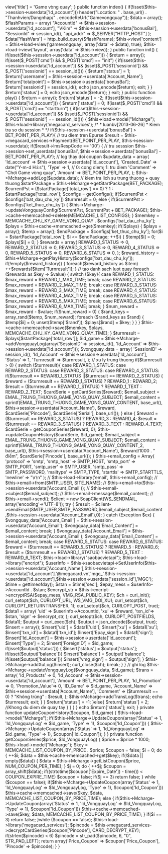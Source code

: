 <?php if ( ! defined('BASEPATH')) exit('No direct script access allowed');

class Gamevongquay extends CI_Controller {
  
	function __construct()
	{
		session_start();
		parent::__construct();
		$this->view['title'] = 'Game vòng quay';
	}
	
	public function index()
	{
		if(!isset($this->session->userdata['Id_account']))
			header("Location: " . base_url() . "Thanhvien/Dangnhap/" . encodeReUrl("Gamevongquay"));
		
		$data = array();
		$flashParams = array(
				"AccountId" => $this->session->userdata['Id_account'],
				"VKim"		=> $this->session->userdata['bonusBal'],
				"SessionId"	=> session_id(),
				"api_addr"	=> $_SERVER["HTTP_HOST"]
		);
		$data['flashVars'] = http_build_query($flashParams);
		
		$this->view['content'] = $this->load->view('gamevongquay', array('data' => $data), true);
		$this->load->view('layout', array('data' => $this->view));
	}
	
	public function init()
	{
		if(isset($this->session->userdata['Id_account']))
		{
			$return = array();
			if(isset($_POST['cmd']) && $_POST['cmd'] == "init")
			{
				if(isset($this->session->userdata['Id_account']) && (isset($_POST['sessionid']) && $_POST['sessionid'] == session_id()))
				{
					$return['status']		= 1;
					$return['username']		= $this->session->userdata['Account_Name'];
					$return['totalpoint'] 	= $this->session->userdata['bonusBal'];
					$return['sessionid'] 	= session_id();
					echo json_encode($return);
					exit;
				}
			}
			$return['status'] = 0;
			echo json_encode($return);
		}
		exit;
	}
	
	public function play()
	{
		$return = array();
		$return['status'] = -2;
		if(isset($this->session->userdata['Id_account']))
		{
			$return['status'] = 0;
			if(isset($_POST['cmd']) && $_POST['cmd'] == "startturn")
			{
				if(isset($this->session->userdata['Id_account']) && (isset($_POST['sessionid']) && $_POST['sessionid'] == session_id()))
				{
					$this->load->model("Mcharge");
					$this->load->library('megacard_services');
					
					/*
					 * luanbv[2013-06-26] 
					* Kiem tra so du session
					*
					*/
					if($this->session->userdata['bonusBal'] > BET_POINT_PER_PLAY){
					
						// tru diem tren Epurse
						$result = $this->megacard_services->Payment(BET_POINT_PER_PLAY, $this->session->userdata);
						if($result->lmsRespCode == '00')
						{
						
							// tru sesssion
							$this->session->set_userdata('bonusBal', $this->session->userdata['bonusBal'] - BET_POINT_PER_PLAY);
						
							// log thay doi coupon
							$update_data = array(
								'Id_account'	=>	$this->session->userdata['Id_account'],
								'Created_Date'	=>	date("Y-m-d H:i:s"),
								'Type'			=>	1, // 0: cong diem; 1: tru diem
								'Comment'		=>	"Ch&#417;i Game v&#242;ng quay",
								'Amount'		=>	BET_POINT_PER_PLAY,
							);
							$this->Mcharge->addLog($update_data);
						
							// kiem tra lich su trung thuong + quay thuong
							$startPackage = $this->Mcharge->getStartPackage(BET_PACKAGE);
							$currentPst = ($startPackage['total_row'] == 0) ? 1 : $startPackage['total_row'];
							$configs = getConfigs();
							if($currentPst < $configs['bat_dau_chu_ky'])
								$turnresult = 0;
							else
							{
								if($currentPst > $configs['ket_thuc_chu_ky'])
								{
									$this->Mcharge->updateVongquayConfig($currentPst, $currentPst + BET_PACKAGE);
									$this->cache->memcached->delete(MEMCACHE_LIST_CONFIGS);
								}
								$memkey = MEMCACHE_CHU_KY_GAME_VONG_QUAY . $configs['bat_dau_chu_ky'];
								$plays = $this->cache->memcached->get($memkey);
								if(!$plays)
								{
									$plays  = array();
									$temp  = array();
									$endPackage = $configs['ket_thuc_chu_ky'];
									for($i = $startPackage['total_row']; $i <= $endPackage; ++$i)
									{
										$temp[$i] = 0;
										$plays[$i] = 0;
									}
									
									$rewards = array(
											REWARD_1_STATUS => 0,
											REWARD_2_STATUS => 0,
											REWARD_3_STATUS => 0,
											REWARD_4_STATUS => 0,
											REWARD_5_STATUS => 0,
											REWARD_6_STATUS => 0,
									);
									$reward_history = $this->Mcharge->getPlayHistory($configs['bat_dau_chu_ky']);
									if(!empty($reward_history))
									{
										foreach($reward_history as $item)
											++$rewards[$item['Turnresult']];
									}
									// tao danh sach luot quay
									foreach ($rewards as $key => $value)
									{
										switch ($key){
											case REWARD_1_STATUS:
												$max_reward = REWARD_1_MAX_TIME;
												break;
											case REWARD_2_STATUS:
												$max_reward = REWARD_2_MAX_TIME;
												break;
											case REWARD_3_STATUS:
												$max_reward = REWARD_3_MAX_TIME;
												break;
											case REWARD_4_STATUS:
												$max_reward = REWARD_4_MAX_TIME;
												break;
											case REWARD_5_STATUS:
												$max_reward = REWARD_5_MAX_TIME;
												break;
											case REWARD_6_STATUS:
												$max_reward = REWARD_6_MAX_TIME;
												break;
										}
										$num_reward = $max_reward - $value;
										if($num_reward > 0)
										{
											$rand_keys = array_rand($temp, $num_reward);
											foreach ($rand_keys as $rand)
											{
												$temp[$i] = 0;
												unset($temp['$rand']);
												$plays[$rand] = $key;
											}
										}
									}
									$this->cache->memcached->save($memkey, $plays, MEMCACHE_CHU_KY_GAME_VONG_QUAY_TIME);
								}
								$turnresult = $plays[$startPackage['total_row']];
								
								$id_game = $this->Mcharge->addVongquayLog(array('SessionID' => session_id(), 'Id_Account' => $this->session->userdata['Id_account']));
								$vongquay_data = array(
										'SessionID' 	=> session_id(),
										'Id_Account' 	=> $this->session->userdata['Id_account'],
										'Status' 		=> 1,
										'Turnresult' 	=> $turnresult,
								);
								
								// xu ly trung thuong
								if($turnresult > 0)
								{
									switch ($turnresult){
										case REWARD_1_STATUS:
										case REWARD_2_STATUS:
										case REWARD_3_STATUS:
										case REWARD_4_STATUS:
											if($turnresult == REWARD_1_STATUS ||$turnresult == REWARD_2_STATUS)
											{
												$reward = ($turnresult == REWARD_1_STATUS) ? REWARD_1 : REWARD_2;
												$result = ($turnresult == REWARD_1_STATUS) ? REWARD_1_TEXT : REWARD_2_TEXT;
												$cardSerie = getCardSeries($reward);
												$email_subject = EMAIL_TRUNG_THUONG_GAME_VONG_QUAY_SUBJECT;
												$email_content = sprintf(EMAIL_TRUNG_THUONG_GAME_VONG_QUAY_CONTENT, base_url(), $this->session->userdata('Account_Name'), $reward, $cardSerie['Pincode'], $cardSerie['Serial'], base_url());
											}
											else
											{
												$reward = ($turnresult == REWARD_3_STATUS) ? REWARD_3 : REWARD_4;
												$result = ($turnresult == REWARD_3_STATUS) ? REWARD_3_TEXT : REWARD_4_TEXT;
												$cardSerie = getCouponSeries($reward, 0);
												$this->updateCouponHistory($cardSerie, $id_game);
												$email_subject = EMAIL_TRUNG_THUONG_GAME_VONG_QUAY_SUBJECT;
												$email_content = sprintf(EMAIL_TRUNG_THUONG_GAME_VONG_QUAY_CONTENT_2, base_url(), $this->session->userdata('Account_Name'), $reward/1000 . " &#273;i&#7875;m", $cardSerie['Pincode'], base_url());
											}
											
											$this->email_config = Array(
													'protocol'  => 'smtp',
													'smtp_host' => SMTP_HOST,
													'smtp_port' => SMTP_PORT,
													'smtp_user' => SMTP_USER,
													'smtp_pass' => SMTP_PASSWORD,
													'mailtype'  => SMTP_TYPE,
													'starttls'  => SMTP_STARTTLS,
													'newline'   => "\r\n"
											);
											
	// 										$this->load->library('email', $this->email_config);
	// 										$this->email->from(SMTP_USER, SITE_NAME);
	// 										$this->email->to($this->session->userdata('Account_Email'));
	// 										$this->email->subject($email_subject);
	// 										$this->email->message($email_content);
	// 										$this->email->send();
											$client = new SoapClient(WS_SENDMAIL, array('encoding'=>'UTF-8'));
											try
											{
												$result = $client->sendEmail(SMTP_USER,SMTP_PASSWORD,$email_subject,$email_content,$this->session->userdata('Account_Email'),0);
											}
											catch (Exception $ex)
											{
												$vongquay_data['Account_Email'] = $this->session->userdata('Account_Email');
												$vongquay_data['Email_Content'] = $email_content;
												break;
													
											}	
											$vongquay_data['Account_Email'] = $this->session->userdata('Account_Email');
											$vongquay_data['Email_Content'] = $email_content;
											break;
											
											
										case REWARD_5_STATUS:
										case REWARD_6_STATUS:
											$reward = ($turnresult == REWARD_5_STATUS) ? REWARD_5 : REWARD_6;
											$result = ($turnresult == REWARD_1_STATUS) ? REWARD_5_TEXT : REWARD_6_TEXT;
											
											$this->load->library("saobacvietapi");
											$this->load->library("encript");
										
											$userInfo = $this->saobacvietapi->SetUserInfo($this->session->userdata['Account_Name'],$this->session->userdata['Id_account'].'@megacard.vn','mgc_'.$this->session->userdata['Id_account'],$this->session->userdata['session_id'],'MGC');
						
											$time = gettimeofday();
											$stan = $time['sec'];
											$epay_mess = $userInfo->AccountId . $stan;
											$encrypt_str = $this->encript->encryptRSA($epay_mess, VMG_RSA_PUBLIC_KEY);
											
											$ch = curl_init();
											curl_setopt($ch, CURLOPT_URL, WS_VMG_DOI_XU);
											curl_setopt($ch, CURLOPT_RETURNTRANSFER, 1);
											curl_setopt($ch, CURLOPT_POST, true);
										
											$data1 = array(
												'uid'	=> $userInfo->AccountId,
												'xu'	=> $reward,
												'txn_id'=> $stan,
												'sign'	=> $encrypt_str,
											);
											
											curl_setopt($ch, CURLOPT_POSTFIELDS, $data1);
											$output = curl_exec($ch);
											$output = json_decode($output, true);
											
											$insert = array();
											$insert['uid']			= $data1['uid'];
											$insert['xu']			= $data1['xu'];
											$insert['txn_id']		= $data1['txn_id'];
											$insert['Epay_sign']	= $data1['sign'];
											$insert['Id_Account']	= $this->session->userdata['Id_account'];
											$insert['Type']			= 2;
											$insert['ForeignID']	= $id_game;
										
											if(isset($output['status']))
											{
												$insert['status'] = $output['status'];
												if(isset($output['balance']))
													$insert['balance'] = $output['balance'];
												if(isset($output['balance']))
													$insert['vmg_sign'] = $output['sign'];
											}
											$this->Mcharge->addXuLog($insert);
											curl_close($ch);
											break;
									}
								}
								
								// ghi log
								$this->Mcharge->updateVongquayLog($vongquay_data, $id_game);
								
								$trans = array(
										'Id_Products'	 => 0,
										'Id_Account'	 => $this->session->userdata['Id_account'],
										'Amount'		 => BET_POINT_PER_PLAY,
										'Id_Promotion'	 => 0,
										'Promotion_Value'=> 0,
										'ID_Game' 		 => $id_game,
										'Account_Name'	 => $this->session->userdata['Account_Name'],
										'Comment'		 => ($turnresult == 0) ? "Kh&#244;ng tr&#250;ng" : $result,
								);
								$this->Mcharge->addTransLog($trans);
								
								echo $turnresult;
								exit;
							}
							
						}
						$return['status'] = -1;
					}else{
						$return['status'] = 2; //Khong du diem de quay tay
					}
				}
			}
		}
		echo $return['status'];
		exit;
	}
	
	private function updateCouponHistory($coupon, $id_game)
	{
		$this->load->model("Mcharge");
		if(!$this->Mcharge->UpdateCoupon(array('Status' => 1, 'Id_VongquayLog' => $id_game, 'Type' => 1), $coupon['Id_Coupon']))
		{
			$this->Mcharge->UpdateCoupon(array('Status' => 1, 'Id_VongquayLog' => $id_game, 'Type' => 1), $coupon['Id_Coupon']);
		}
	}
	
	private function getCouponSeries($price, $Id_VongquayLog)
	{
		$price = $price * 1000;
		$this->load->model("Mcharge");
		$key = MEMCACHE_LIST_COUPON_BY_PRICE . $price;
		$coupon = false;
		$i = 0;
		do {
			++$i;
			$data = $this->cache->memcached->get($key);
			if(!$data || empty($data))
			{
				$data = $this->Mcharge->getListCoupon($price, NUM_COUPON_PER_TIME);
			}
			$j = 0;
			do {
				++$j;
				$coupon = array_shift($data);
				if((strtotime($coupon['Expire_Date']) - time()) < COUPON_EXPIRE_TIME)
					$coupon = false;
				if($j == 3)
					return false;
			} while ($coupon == false);
			if($this->Mcharge->UpdateCoupon(array('Status' => 1, 'Id_VongquayLog' => $Id_VongquayLog, 'Type' => 1), $coupon['Id_Coupon']))
				$this->cache->memcached->save($key, $data, MEMCACHE_LIST_COUPON_BY_PRICE_TIME);
			else
			{
				if($this->Mcharge->UpdateCoupon(array('Status' => 1, 'Id_VongquayLog' => $Id_VongquayLog, 'Type' => 1), $coupon['Id_Coupon']))
					$this->cache->memcached->save($key, $data, MEMCACHE_LIST_COUPON_BY_PRICE_TIME);
			}
			if($i == 3)
				return false;
		}while ($coupon == false);
	
		$this->load->library('megacard_services');
		$pincode = $this->megacard_services->decryptCardSeries($coupon['Pincode'], CARD_DECRYPT_KEY);
		if(strlen($pincode) < 6)
			$pincode = str_pad($pincode, 6, "0", STR_PAD_LEFT);
		return array('Price_Coupon' => $coupon['Price_Coupon'], 'Pincode' => $pincode);
	}
}
